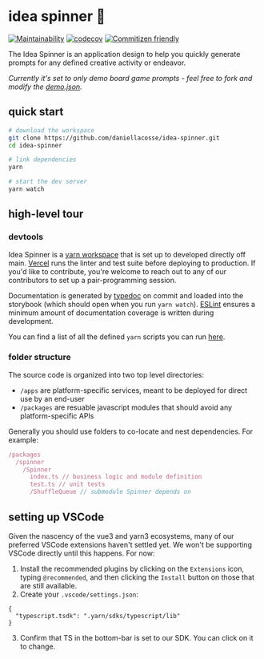 # idea spinner 🎰

[![Maintainability](https://api.codeclimate.com/v1/badges/9bc0a87e673be83e89fa/maintainability)](https://codeclimate.com/github/daniellacosse/idea-spinner/maintainability)
[![codecov](https://codecov.io/gh/daniellacosse/idea-spinner/branch/main/graph/badge.svg?token=ZVNL2L4LPB)](https://codecov.io/gh/daniellacosse/idea-spinner)
[![Commitizen friendly](https://img.shields.io/badge/commitizen-friendly-brightgreen.svg)](http://commitizen.github.io/cz-cli/)

The Idea Spinner is an application design to help you quickly generate prompts for any defined creative activity or endeavor.

*Currently it's set to only demo board game prompts - feel free to fork and modify the [demo.json](./apps/web/src/demo.json).*

## quick start

```sh
# download the workspace
git clone https://github.com/daniellacosse/idea-spinner.git
cd idea-spinner

# link dependencies
yarn

# start the dev server
yarn watch
```

## high-level tour

### devtools

Idea Spinner is a [yarn workspace](https://yarnpkg.com/features/workspaces/#gatsby-focus-wrapper) that is set up to developed directly off main. [Vercel](https://vercel.com/) runs the linter and test suite before deploying to production. If you'd like to contribute, you're welcome to reach out to any of our contributors to set up a pair-programming session.

Documentation is generated by [typedoc](https://typedoc.org) on commit and loaded into the storybook (which should open when you run `yarn watch`). [ESLint](https://www.npmjs.com/package/eslint-plugin-jsdoc) ensures a minimum amount of documentation coverage is written during development.

You can find a list of all the defined `yarn` scripts you can run [here](https://github.com/daniellacosse/idea-spinner/blob/main/package.json#L40).

### folder structure

The source code is organized into two top level directories:
- `/apps` are platform-specific services, meant to be deployed for direct use by an end-user
- `/packages` are resuable javascript modules that should avoid any platform-specific APIs

Generally you should use folders to co-locate and nest dependencies. For example:

```js
/packages
  /spinner
    /Spinner
      index.ts // business logic and module definition
      test.ts // unit tests
      /ShuffleQueue // submodule Spinner depends on
```

## setting up VSCode
Given the nascency of the vue3 and yarn3 ecosystems, many of our preferred VSCode extensions haven't settled yet. We won't be supporting VSCode directly until this happens. For now:

1. Install the recommended plugins by clicking on the `Extensions` icon, typing `@recommended`, and then clicking the `Install` button on those that are still available.
2. Create your `.vscode/settings.json`:

```
{
  "typescript.tsdk": ".yarn/sdks/typescript/lib"
}
```
3. Confirm that TS in the bottom-bar is set to our SDK. You can click on it to change.
  